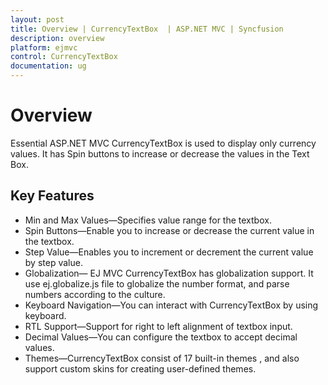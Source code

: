 ```yaml
---
layout: post
title: Overview | CurrencyTextBox  | ASP.NET MVC | Syncfusion
description: overview
platform: ejmvc
control: CurrencyTextBox
documentation: ug
---
```


# Overview

Essential ASP.NET MVC CurrencyTextBox is used to display only currency values. It has Spin buttons to increase or decrease the values in the Text Box. 

## Key Features

* Min and Max Values—Specifies value range for the textbox.
* Spin Buttons—Enable you to increase or decrease the current value in the textbox.
* Step Value—Enables you to increment or decrement the current value by step value.
* Globalization— EJ MVC CurrencyTextBox has globalization support. It use ej.globalize.js file to globalize the number format, and parse numbers according to the culture.
* Keyboard Navigation—You can interact with CurrencyTextBox by using keyboard.
* RTL Support—Support for right to left alignment of textbox input.
* Decimal Values—You can configure the textbox to accept decimal values.
* Themes—CurrencyTextBox consist of 17 built-in themes , and also support custom skins for creating user-defined themes.



